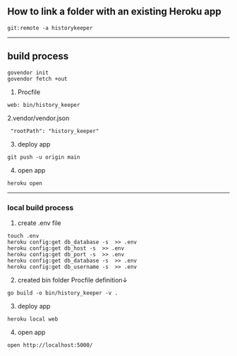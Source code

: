 ## How to link a folder with an existing Heroku app
```
git:remote -a historykeeper
```
----------------------------

## build process
```
govendor init
govendor fetch +out
```

1. Procfile 
```
web: bin/history_keeper
```
2.vendor/vendor.json
```
 "rootPath": "history_keeper"
```
3. deploy app
```
git push -u origin main
```
4. open app
```
heroku open 
```
----------------------------

### local build process

1. create .env file
```
touch .env
heroku config:get db_database -s  >> .env
heroku config:get db_host -s  >> .env
heroku config:get db_port -s  >> .env
heroku config:get db_database -s  >> .env
heroku config:get db_username -s  >> .env
```
2. created bin folder Procfile definition↓
```
go build -o bin/history_keeper -v .
```
3. deploy app
```
heroku local web
```
4. open app
```
open http://localhost:5000/
```
